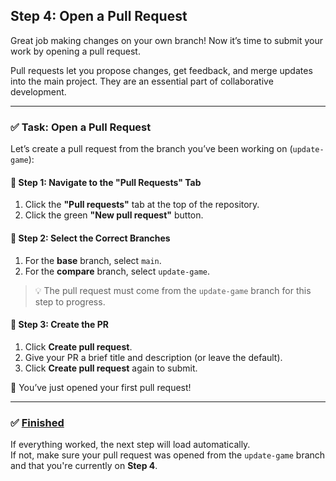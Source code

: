 ## Step 4: Open a Pull Request

Great job making changes on your own branch! Now it’s time to submit your work by opening a pull request.

Pull requests let you propose changes, get feedback, and merge updates into the main project. They are an essential part of collaborative development.

---

### ✅ Task: Open a Pull Request

Let’s create a pull request from the branch you’ve been working on (`update-game`):

#### 🧭 Step 1: Navigate to the "Pull Requests" Tab
1. Click the **"Pull requests"** tab at the top of the repository.
2. Click the green **"New pull request"** button.

#### 🔀 Step 2: Select the Correct Branches
1. For the **base** branch, select `main`.
2. For the **compare** branch, select `update-game`.

> 💡 The pull request must come from the `update-game` branch for this step to progress.

#### 📝 Step 3: Create the PR
1. Click **Create pull request**.
2. Give your PR a brief title and description (or leave the default).
3. Click **Create pull request** again to submit.

🎉 You’ve just opened your first pull request!

---

### ✅ [Finished](#)

If everything worked, the next step will load automatically.  
If not, make sure your pull request was opened from the `update-game` branch and that you're currently on **Step 4**.


